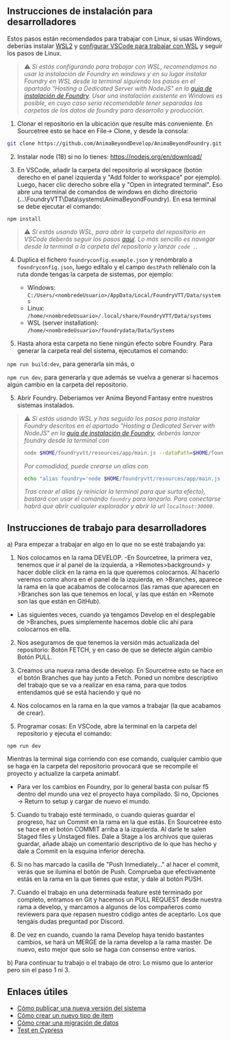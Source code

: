 ## Instrucciones de instalación para desarrolladores

Estos pasos están recomendados para trabajar con Linux, si usas Windows, deberías instalar [WSL2](https://learn.microsoft.com/es-es/windows/wsl/install) y [configurar VSCode para trabajar con WSL](https://learn.microsoft.com/en-us/windows/wsl/tutorials/wsl-vscode) y seguir los pasos de Linux.

> :warning: *Si estás configurando para trabajar con WSL, recomendamos no usar la instalación de Foundry en windows y en su lugar instalar Foundry en WSL desde la terminal siguiendo los pasos en el apartado "Hosting a Dedicated Server with NodeJS" en la [guía de instalación de Foundry](https://foundryvtt.com/article/installation/). Usar una instalación existente en Windows es posible, en cuyo caso sería recomendable tener separadas las carpetas de los datos de foundry para desarrollo y producción.*

1) Clonar el repositorio en la ubicación que resulte más conveniente. En Sourcetree esto se hace en File-> Clone, y desde la consola:
```bash
git clone https://github.com/AnimaBeyondDevelop/AnimaBeyondFoundry.git

```

2) Instalar node (18) si no lo tienes: https://nodejs.org/en/download/

3) En VSCode, añadir la carpeta del repositorio al worskpace (botón derecho en el panel izquierda y "Add folder to workspace" por ejemplo). Luego, hacer clic derecho sobre ella y "Open in integrated terminal". Eso abre una terminal de comandos de windows en dicho directorio (...\FoundryVTT\Data\systems\AnimaBeyondFoundry). En esa terminal se debe ejecutar el comando:

`npm install`

> :warning: *Si estás usando WSL, para abrir la carpeta del repositorio en VSCode deberás seguir los pasos [aquí](https://learn.microsoft.com/en-us/windows/wsl/tutorials/wsl-vscode#open-a-wsl-project-in-visual-studio-code). Lo más sencillo es navegar desde la terminal a la carpeta del repositorio y lanzar `code .`.*

4) Duplica el fichero `foundryconfig.example.json` y renómbralo a `foundryconfig.json`, luego edítalo y el campo `destPath` rellénalo con la ruta donde tengas la carpeta de sistemas, por ejemplo:
   - Windows: `C:/Users/<nombredeUsuario>/AppData/Local/FoundryVTT/Data/systems`
   - Linux: `/home/<nombredeUsuario>/.local/share/FoundryVTT/Data/systems`
   - WSL (server installation): `/home/<nombredeUsuario>/foundrydata/Data/Systems`

4) Hasta ahora esta carpeta no tiene ningún efecto sobre Foundry. Para generar la carpeta real del sistema, ejecutamos el comando:

`npm run build:dev`, para generarla sin más, o

`npm run dev`, para generarla y que además se vuelva a generar si hacemos algún cambio en la carpeta del repositorio.

5) Abrir Foundry. Deberíamos ver Anima Beyond Fantasy entre nuestros sistemas instalados.
> :warning: *Si estás usando WSL y has seguido los pasos para instalar Foundry descritos en el apartado "Hosting a Dedicated Server with NodeJS" en la [guía de instalación de Foundry](https://foundryvtt.com/article/installation/), deberás lanzar foundry desde la terminal con*
> ```bash
> node $HOME/foundryvtt/resources/app/main.js --dataPath=$HOME/foundrydata`
> ```
> *Por comodidad, puede crearse un alias con*
>```bash
> echo "alias foundry='node $HOME/foundryvtt/resources/app/main.js --dataPath=$HOME/foundrydata'" >> ~/.bash_aliases
>```
> *Tras crear el alias (y reiniciar la terminal para que surta efecto), bastará con usar el comando `foundry` para lanzarlo. Para conectarse habrá que abrir cualquier explorador y abrir la url `localhost:30000`.*

## Instrucciones de trabajo para desarrolladores

a) Para empezar a trabajar en algo en lo que no se esté trabajando ya:

1) Nos colocamos en la rama DEVELOP.
   -En Sourcetree, la primera vez, tenemos que ir al panel de la izquierda, a >Remotes>background> y hacer doble click en la rama en la que queremos colocarnos. Al hacerlo veremos como ahora en el panel de la izquierda, en >Branches, aparece la rama en la que acabamos de colocarnos (las ramas que aparecen en >Branches son las que tenemos en local, y las que están en >Remote son las que están en GitHub).
- Las siguientes veces, cuando ya tengamos Develop en el desplegable de >Branches, pues simplemente hacemos doble clic ahí para colocarnos en ella.

2) Nos aseguramos de que tenemos la versión más actualizada del repositorio: Botón FETCH, y en caso de que se detecte algún cambio Botón PULL.

3) Creamos una nueva rama desde develop. En Sourcetree esto se hace en el botón Branches que hay junto a Fetch. Poned un nombre descriptivo del trabajo que se va a realizar en esa rama, para que todos entendamos qué se está haciendo y qué no

4) Nos colocamos en la rama en la que vamos a trabajar (la que acabamos de crear).

5) Programar cosas: En VSCode, abre la terminal en la carpeta del repositorio y ejecuta el comando:

`npm run dev`

Mientras la terminal siga corriendo con ese comando, cualquier cambio que se haga en la carpeta del repositorio provocará que se recompile el proyecto y actualize la carpeta animabf.
- Para ver los cambios en Foundry, por lo general basta con pulsar f5 dentro del mundo una vez el proyecto haya compilado. Si no, Opciones -> Return to setup y cargar de nuevo el mundo.

5) Cuando tu trabajo esté terminado, o cuando quieras guardar el progreso, haz un Commit en la rama en la que estás. En Sourcetree esto se hace en el botón COMMIT arriba a la izquierda. Al darle te salen Staged files y Unstaged files. Dale a Stage a los archivos que quieras guardar, añade abajo un comentario descriptivo de lo que has hecho y dale a Commit en la esquina inferior derecha.

6) Si no has marcado la casilla de "Push Inmediately..." al hacer el commit, verás que se ilumina el botón de Push. Comprueba que efectivamente estás en la rama en la que tienes que estar, y dale al botón PUSH.

7) Cuando el trabajo en una determinada feature esté terminado por completo, entramos en Git y hacemos un PULL REQUEST desde nuestra rama a develop, y marcamos a algunos de los compañeros como reviewers para que repasen nuestro código antes de aceptarlo. Los que tengáis dudas preguntad por Discord.

8) De vez en cuando, cuando la rama Develop haya tenido bastantes cambios, se hará un MERGE de la rama develop a la rama master. De nuevo, esto mejor que solo se haga con consenso entre varios.

b) Para continuar tu trabajo o el trabajo de otro: Lo mismo que lo anterior pero sin el paso 1 ni 3.

## Enlaces útiles

- [Cómo publicar una nueva versión del sistema](publish-new-version.md)
- [Cómo crear un nuevo tipo de item](add-new-item.md)
- [Cómo crear una migración de datos](./migrations.md)
- [Test en Cypress](cypress_integration_tests.md)
